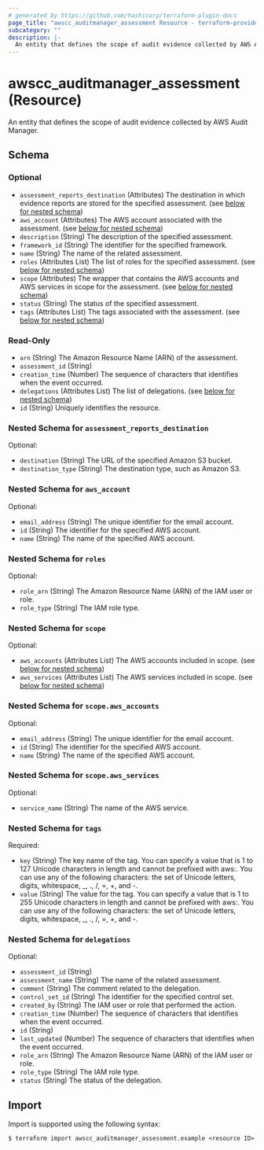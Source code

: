 ```yaml
---
# generated by https://github.com/hashicorp/terraform-plugin-docs
page_title: "awscc_auditmanager_assessment Resource - terraform-provider-awscc"
subcategory: ""
description: |-
  An entity that defines the scope of audit evidence collected by AWS Audit Manager.
---
```


# awscc_auditmanager_assessment (Resource)

An entity that defines the scope of audit evidence collected by AWS Audit Manager.



<!-- schema generated by tfplugindocs -->
## Schema

### Optional

- `assessment_reports_destination` (Attributes) The destination in which evidence reports are stored for the specified assessment. (see [below for nested schema](#nestedatt--assessment_reports_destination))
- `aws_account` (Attributes) The AWS account associated with the assessment. (see [below for nested schema](#nestedatt--aws_account))
- `description` (String) The description of the specified assessment.
- `framework_id` (String) The identifier for the specified framework.
- `name` (String) The name of the related assessment.
- `roles` (Attributes List) The list of roles for the specified assessment. (see [below for nested schema](#nestedatt--roles))
- `scope` (Attributes) The wrapper that contains the AWS accounts and AWS services in scope for the assessment. (see [below for nested schema](#nestedatt--scope))
- `status` (String) The status of the specified assessment.
- `tags` (Attributes List) The tags associated with the assessment. (see [below for nested schema](#nestedatt--tags))

### Read-Only

- `arn` (String) The Amazon Resource Name (ARN) of the assessment.
- `assessment_id` (String)
- `creation_time` (Number) The sequence of characters that identifies when the event occurred.
- `delegations` (Attributes List) The list of delegations. (see [below for nested schema](#nestedatt--delegations))
- `id` (String) Uniquely identifies the resource.

<a id="nestedatt--assessment_reports_destination"></a>
### Nested Schema for `assessment_reports_destination`

Optional:

- `destination` (String) The URL of the specified Amazon S3 bucket.
- `destination_type` (String) The destination type, such as Amazon S3.


<a id="nestedatt--aws_account"></a>
### Nested Schema for `aws_account`

Optional:

- `email_address` (String) The unique identifier for the email account.
- `id` (String) The identifier for the specified AWS account.
- `name` (String) The name of the specified AWS account.


<a id="nestedatt--roles"></a>
### Nested Schema for `roles`

Optional:

- `role_arn` (String) The Amazon Resource Name (ARN) of the IAM user or role.
- `role_type` (String) The IAM role type.


<a id="nestedatt--scope"></a>
### Nested Schema for `scope`

Optional:

- `aws_accounts` (Attributes List) The AWS accounts included in scope. (see [below for nested schema](#nestedatt--scope--aws_accounts))
- `aws_services` (Attributes List) The AWS services included in scope. (see [below for nested schema](#nestedatt--scope--aws_services))

<a id="nestedatt--scope--aws_accounts"></a>
### Nested Schema for `scope.aws_accounts`

Optional:

- `email_address` (String) The unique identifier for the email account.
- `id` (String) The identifier for the specified AWS account.
- `name` (String) The name of the specified AWS account.


<a id="nestedatt--scope--aws_services"></a>
### Nested Schema for `scope.aws_services`

Optional:

- `service_name` (String) The name of the AWS service.



<a id="nestedatt--tags"></a>
### Nested Schema for `tags`

Required:

- `key` (String) The key name of the tag. You can specify a value that is 1 to 127 Unicode characters in length and cannot be prefixed with aws:. You can use any of the following characters: the set of Unicode letters, digits, whitespace, _, ., /, =, +, and -.
- `value` (String) The value for the tag. You can specify a value that is 1 to 255 Unicode characters in length and cannot be prefixed with aws:. You can use any of the following characters: the set of Unicode letters, digits, whitespace, _, ., /, =, +, and -.


<a id="nestedatt--delegations"></a>
### Nested Schema for `delegations`

Optional:

- `assessment_id` (String)
- `assessment_name` (String) The name of the related assessment.
- `comment` (String) The comment related to the delegation.
- `control_set_id` (String) The identifier for the specified control set.
- `created_by` (String) The IAM user or role that performed the action.
- `creation_time` (Number) The sequence of characters that identifies when the event occurred.
- `id` (String)
- `last_updated` (Number) The sequence of characters that identifies when the event occurred.
- `role_arn` (String) The Amazon Resource Name (ARN) of the IAM user or role.
- `role_type` (String) The IAM role type.
- `status` (String) The status of the delegation.

## Import

Import is supported using the following syntax:

```shell
$ terraform import awscc_auditmanager_assessment.example <resource ID>
```
